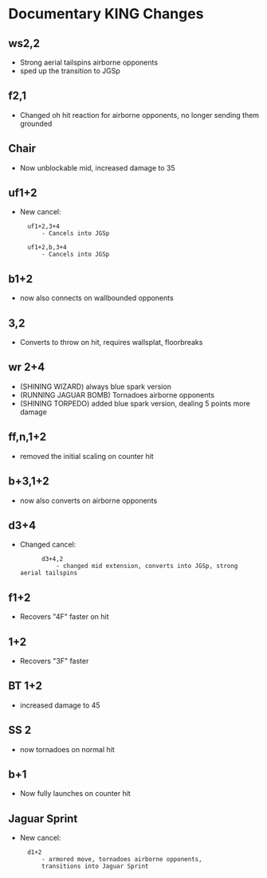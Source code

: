 # Documentary KING Changes

## ws2,2
- Strong aerial tailspins airborne opponents
- sped up the transition to JGSp

## f2,1
- Changed oh hit reaction for airborne opponents, no longer sending them grounded

## Chair
- Now unblockable mid, increased damage to 35

## uf1+2
- New cancel:	

		uf1+2,3+4
			- Cancels into JGSp
					
		uf1+2,b,3+4
			- Cancels into JGSp
					
## b1+2
- now also connects on wallbounded opponents

## 3,2
- Converts to throw on hit, requires wallsplat, floorbreaks

## wr 2+4
- (SHINING WIZARD) always blue spark version
- (RUNNING JAGUAR BOMB) Tornadoes airborne opponents
- (SHINING TORPEDO) added blue spark version, dealing 5 points more damage

## ff,n,1+2
- removed the initial scaling on counter hit

## b+3,1+2
- now also converts on airborne opponents

## d3+4
- Changed cancel:	

			d3+4,2
				- changed mid extension, converts into JGSp, strong aerial tailspins

## f1+2
- Recovers "4F" faster on hit

## 1+2
- Recovers "3F" faster

## BT 1+2
- increased damage to 45

## SS 2
- now tornadoes on normal hit

## b+1
- Now fully launches on counter hit

## Jaguar Sprint
- New cancel:

		d1+2
			- armored move, tornadoes airborne opponents,
			transitions into Jaguar Sprint

